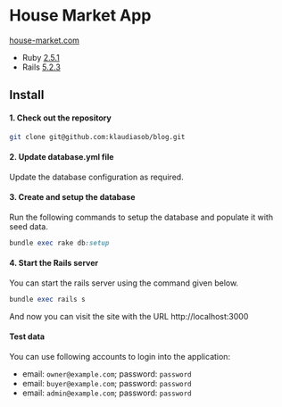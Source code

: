 # House Market App

[house-market.com](https://example.com)

- Ruby [2.5.1](https://github.com/klaudiasob/blog/blob/master/.ruby-version#L1)
- Rails [5.2.3](https://github.com/klaudiasob/blog/blob/master/Gemfile#L19)

## Install
#### 1. Check out the repository

```bash
git clone git@github.com:klaudiasob/blog.git
```

#### 2. Update database.yml file

Update the database configuration as required.

#### 3. Create and setup the database

Run the following commands to setup the database and populate it with seed data.

```ruby
bundle exec rake db:setup
```

#### 4. Start the Rails server

You can start the rails server using the command given below.

```ruby
bundle exec rails s
```

And now you can visit the site with the URL http://localhost:3000

#### Test data
You can use following accounts to login into the application:
- email: `owner@example.com`; password: `password`
- email: `buyer@example.com`; password: `password`
- email: `admin@example.com`; password: `password`